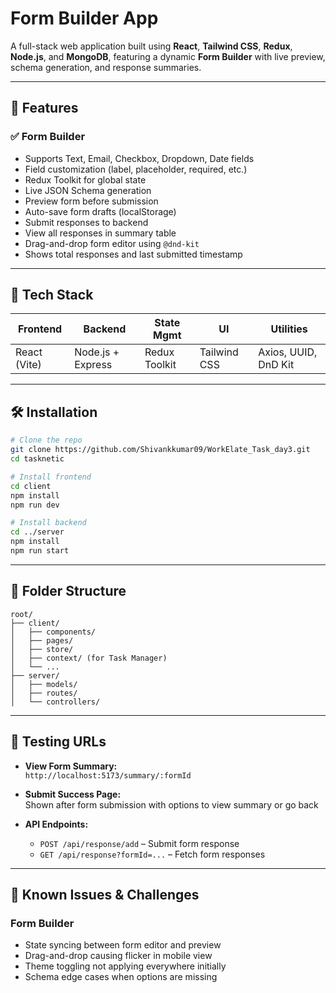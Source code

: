 # Form Builder App

A full-stack web application built using **React**, **Tailwind CSS**, **Redux**, **Node.js**, and **MongoDB**, featuring a  dynamic **Form Builder** with live preview, schema generation, and response summaries.

---

## 🚀 Features

### ✅ Form Builder
- Supports Text, Email,  Checkbox, Dropdown, Date fields
- Field customization (label, placeholder, required, etc.)
- Redux Toolkit for global state
- Live JSON Schema generation
- Preview form before submission
- Auto-save form drafts (localStorage)
- Submit responses to backend
- View all responses in summary table
- Drag-and-drop form editor using `@dnd-kit`
- Shows total responses and last submitted timestamp


---

## 🧠 Tech Stack

| Frontend       | Backend         | State Mgmt | UI        | Utilities          |
|----------------|------------------|-------------|------------|---------------------|
| React (Vite)   | Node.js + Express | Redux Toolkit | Tailwind CSS | Axios, UUID, DnD Kit |


---

## 🛠️ Installation

```bash
# Clone the repo
git clone https://github.com/Shivankkumar09/WorkElate_Task_day3.git
cd tasknetic

# Install frontend
cd client
npm install
npm run dev

# Install backend
cd ../server
npm install
npm run start
```

---

## 📂 Folder Structure

```
root/
├── client/
│   ├── components/
│   ├── pages/
│   ├── store/
│   ├── context/ (for Task Manager)
│   └── ...
├── server/
│   ├── models/
│   ├── routes/
│   └── controllers/
```

---

## 🧪 Testing URLs

- **View Form Summary:**  
  `http://localhost:5173/summary/:formId`

- **Submit Success Page:**  
  Shown after form submission with options to view summary or go back

- **API Endpoints:**
  - `POST /api/response/add` – Submit form response
  - `GET /api/response?formId=...` – Fetch form responses

---

## 🐞 Known Issues & Challenges


### Form Builder
- State syncing between form editor and preview
- Drag-and-drop causing flicker in mobile view
- Theme toggling not applying everywhere initially
- Schema edge cases when options are missing



